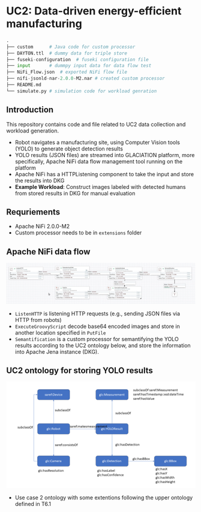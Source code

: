 # UC2: Data-driven energy-efficient manufacturing

```python
.
├── custom		# Java code for custom processor 
├── DAYTON.ttl	# dummy data for triple store
├── fuseki-configuration  # fuseki configuration file
├── input		# dummpy input data for data flow test
├── NiFi_Flow.json	# exported NiFi flow file
├── nifi-jsonld-nar-2.0.0-M2.nar # created custom processor
├── README.md
└── simulate.py	# simulation code for workload genration
```



## Introduction

This repository contains code and file related to UC2 data collection and workload generation.

* Robot navigates a manufacturing site, using Computer Vision tools (YOLO) to generate object detection results
* YOLO results (JSON files) are streamed into GLACIATION platform, more specifically, Apache NiFi data flow management tool running on the platform
* Apache NiFi has a HTTPListening component to take the input and store the results into DKG
* **Example Workload**: Construct images labeled with detected humans from stored results in DKG for manual evaluation 



## Requriements

* Apache NiFi 2.0.0-M2
* Custom processor needs to be in ```extensions``` folder


## Apache NiFi data flow
![DataFlow](202040430_NiFi_dataflow.png)
* ```ListenHTTP``` is listening HTTP requests (e.g., sending JSON files via HTTP from robots)
* ```ExecuteGroovyScript``` decode base64 encoded images and store in another location specified in ```PutFile```
* ```Semantification``` is a custom processor for semantifying the YOLO results according to the UC2 ontology below, and store the information into Apache Jena instance (DKG).

## UC2 ontology for storing YOLO results
![UC2Ontology](20240430_ontology.PNG)
* Use case 2 ontology with some extentions following the upper ontology defined in T6.1
